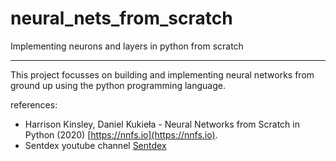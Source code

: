 # neural_nets_from_scratch
 Implementing neurons and layers in python from scratch

---

This project focusses on building and implementing neural networks from ground up using the python programming language.

references:

- Harrison Kinsley, Daniel Kukieła - Neural Networks from Scratch in Python (2020) [https://nnfs.io](https://nnfs.io).
- Sentdex youtube channel [Sentdex](https://www.youtube.com/@sentdex)

